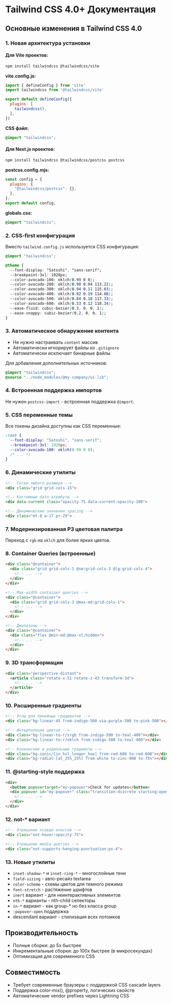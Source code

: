 # Tailwind CSS 4.0+ Документация

## Основные изменения в Tailwind CSS 4.0

### 1. Новая архитектура установки

#### Для Vite проектов:
```bash
npm install tailwindcss @tailwindcss/vite
```

**vite.config.js:**
```javascript
import { defineConfig } from 'vite'
import tailwindcss from '@tailwindcss/vite'

export default defineConfig({
  plugins: [
    tailwindcss(),
  ],
})
```

**CSS файл:**
```css
@import "tailwindcss";
```

#### Для Next.js проектов:
```bash
npm install tailwindcss @tailwindcss/postcss postcss
```

**postcss.config.mjs:**
```javascript
const config = {
  plugins: {
    "@tailwindcss/postcss": {},
  },
};
export default config;
```

**globals.css:**
```css
@import "tailwindcss";
```

### 2. CSS-first конфигурация

Вместо `tailwind.config.js` используется CSS конфигурация:

```css
@import "tailwindcss";

@theme {
  --font-display: "Satoshi", "sans-serif";
  --breakpoint-3xl: 1920px;
  --color-avocado-100: oklch(0.99 0 0);
  --color-avocado-200: oklch(0.98 0.04 113.22);
  --color-avocado-300: oklch(0.94 0.11 115.03);
  --color-avocado-400: oklch(0.92 0.19 114.08);
  --color-avocado-500: oklch(0.84 0.18 117.33);
  --color-avocado-600: oklch(0.53 0.12 118.34);
  --ease-fluid: cubic-bezier(0.3, 0, 0, 1);
  --ease-snappy: cubic-bezier(0.2, 0, 0, 1);
}
```

### 3. Автоматическое обнаружение контента

- Не нужно настраивать `content` массив
- Автоматически игнорирует файлы из `.gitignore`
- Автоматически исключает бинарные файлы

Для добавления дополнительных источников:
```css
@import "tailwindcss";
@source "../node_modules/@my-company/ui-lib";
```

### 4. Встроенная поддержка импортов

Не нужен `postcss-import` - встроенная поддержка `@import`.

### 5. CSS переменные темы

Все токены дизайна доступны как CSS переменные:

```css
:root {
  --font-display: "Satoshi", "sans-serif";
  --breakpoint-3xl: 1920px;
  --color-avocado-100: oklch(0.99 0 0);
  /* ... */
}
```

### 6. Динамические утилиты

```html
<!-- Сетки любого размера -->
<div class="grid grid-cols-15">

<!-- Кастомные data атрибуты -->
<div data-current class="opacity-75 data-current:opacity-100">

<!-- Динамические значения spacing -->
<div class="mt-8 w-17 pr-29">
```

### 7. Модернизированная P3 цветовая палитра

Переход с `rgb` на `oklch` для более ярких цветов.

### 8. Container Queries (встроенные)

```html
<div class="@container">
  <div class="grid grid-cols-1 @sm:grid-cols-3 @lg:grid-cols-4">
    <!-- ... -->
  </div>
</div>

<!-- Max-width container queries -->
<div class="@container">
  <div class="grid grid-cols-3 @max-md:grid-cols-1">
    <!-- ... -->
  </div>
</div>

<!-- Диапазоны -->
<div class="@container">
  <div class="flex @min-md:@max-xl:hidden">
    <!-- ... -->
  </div>
</div>
```

### 9. 3D трансформации

```html
<div class="perspective-distant">
  <article class="rotate-x-51 rotate-z-43 transform-3d">
    <!-- ... -->
  </article>
</div>
```

### 10. Расширенные градиенты

```html
<!-- Углы для линейных градиентов -->
<div class="bg-linear-45 from-indigo-500 via-purple-500 to-pink-500"></div>

<!-- Интерполяция цветов -->
<div class="bg-linear-to-r/srgb from-indigo-500 to-teal-400"></div>
<div class="bg-linear-to-r/oklch from-indigo-500 to-teal-400"></div>

<!-- Конические и радиальные градиенты -->
<div class="bg-conic/[in_hsl_longer_hue] from-red-600 to-red-600"></div>
<div class="bg-radial-[at_25%_25%] from-white to-zinc-900 to-75%"></div>
```

### 11. @starting-style поддержка

```html
<div>
  <button popovertarget="my-popover">Check for updates</button>
  <div popover id="my-popover" class="transition-discrete starting:open:opacity-0">
    <!-- ... -->
  </div>
</div>
```

### 12. not-* вариант

```html
<!-- Отрицание псевдо-классов -->
<div class="not-hover:opacity-75">

<!-- Отрицание media queries -->
<div class="not-supports-hanging-punctuation:px-4">
```

### 13. Новые утилиты

- `inset-shadow-*` и `inset-ring-*` - многослойные тени
- `field-sizing` - авто-ресайз textarea
- `color-scheme` - схемы цветов для темного режима
- `font-stretch` - растяжение шрифтов
- `inert` вариант - для неинтерактивных элементов
- `nth-*` варианты - nth-child селекторы
- `in-*` вариант - как group-* но без класса group
- `:popover-open` поддержка
- descendant вариант - стилизация всех потомков

## Производительность

- Полные сборки: до 5x быстрее
- Инкрементальные сборки: до 100x быстрее (в микросекундах)
- Оптимизация для современного CSS

## Совместимость

- Требует современные браузеры с поддержкой CSS cascade layers
- Поддержка color-mix(), @property, логических свойств
- Автоматические vendor prefixes через Lightning CSS
